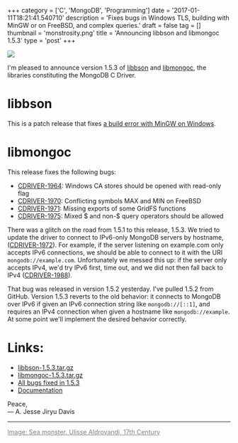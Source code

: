 +++
category = ['C', 'MongoDB', 'Programming']
date = '2017-01-11T18:21:41.540710'
description = 'Fixes bugs in Windows TLS, building with MinGW or on FreeBSD, and complex queries.'
draft = false
tag = []
thumbnail = 'monstrosity.png'
title = 'Announcing libbson and libmongoc 1.5.3'
type = 'post'
+++

![](monstrosity.png)

I'm pleased to announce version 1.5.3 of <a href="http://mongoc.org/libbson/current/">libbson</a> and <a href="http://mongoc.org/libmongoc/current/">libmongoc</a>, the libraries constituting the MongoDB C Driver.

# libbson

This is a patch release that fixes [a build error with MinGW on Windows](https://jira.mongodb.org/browse/CDRIVER-1982).

# libmongoc

This release fixes the following bugs:

* [CDRIVER-1964](https://jira.mongodb/org/browse/CDRIVER-1964): Windows CA stores should be opened with read-only flag
* [CDRIVER-1970](https://jira.mongodb/org/browse/CDRIVER-1970): Conflicting symbols MAX and MIN on FreeBSD
* [CDRIVER-1971](https://jira.mongodb/org/browse/CDRIVER-1971): Missing exports of some GridFS functions
* [CDRIVER-1975](https://jira.mongodb/org/browse/CDRIVER-1975): Mixed $ and non-$ query operators should be allowed


There was a glitch on the road from 1.5.1 to this release, 1.5.3. We tried to update the driver to connect to IPv6-only MongoDB servers by hostname, ([CDRIVER-1972](https://jira.mongodb/org/browse/CDRIVER-1972)). For example, if the server listening on example.com only accepts IPv6 connections, we should be able to connect to it with the URI `mongodb://example.com`. Unfortunately we messed this up: if the server only accepts IPv4, we'd try IPv6 first, time out, and we did not then fall back to IPv4 ([CDRIVER-1988](https://jira.mongodb/org/browse/CDRIVER-1988)).

That bug was released in version 1.5.2 yesterday. I've pulled 1.5.2 from GitHub. Version 1.5.3 reverts to the old behavior: it connects to MongoDB over IPv6 if given an IPv6 connection string like `mongodb://[::1]`, and requires an IPv4 connection when given a hostname like `mongodb://example`. At some point we'll implement the desired behavior correctly.

# **Links:**

* [libbson-1.5.3.tar.gz](https://github.com/mongodb/libbson/releases/download/1.5.3/libbson-1.5.3.tar.gz)
* [libmongoc-1.5.3.tar.gz](https://github.com/mongodb/mongo-c-driver/releases/download/1.5.3/mongo-c-driver-1.5.3.tar.gz)
* [All bugs fixed in 1.5.3](https://jira.mongodb.org/browse/CDRIVER/fixforversion/17896/)
* [Documentation](http://mongoc.org/)


Peace,<br>
&mdash; A. Jesse Jiryu Davis

***

<a href="https://commons.wikimedia.org/wiki/File:MONSTROSITY;_Sea_Monter_Wellcome_L0032594.jpg" style="color: gray">Image: Sea monster. Ulisse Aldrovandi, 17th Century</a>
